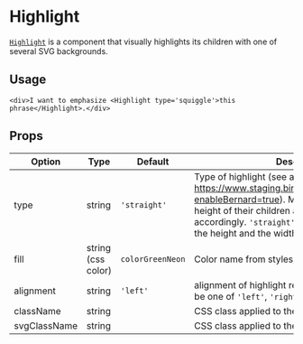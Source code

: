# Highlight

[`Highlight`](/src/components/Highlight/index.js) is a component that visually highlights its children with one of several SVG backgrounds.

## Usage

```es6
<div>I want to emphasize <Highlight type='squiggle'>this phrase</Highlight>.</div>
```

## Props

Option | Type | Default | Description
------ | ---- | ------- | -----------
type | string | `'straight'` | Type of highlight (see all at <https://www.staging.birchbox.com/dev/highlights?enableBernard=true>). Most types will take the height of their children and scale the width accordingly. `'straight'` and `'plain'` will take both the height and the width of their children.
fill | string (css color) | `colorGreenNeon` | Color name from styles/variables.css
alignment | string | `'left'` | alignment of highlight relative to its children. Must be one of `'left'`, `'right'`, or `'center'`
className | string || CSS class applied to the Highlight wrapper
svgClassName | string || CSS class applied to the Highlight SVG element
